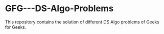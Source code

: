 # GFG---DS-Algo-Problems
This repository contains the solution of different DS Algo problems of Geeks for Geeks.
